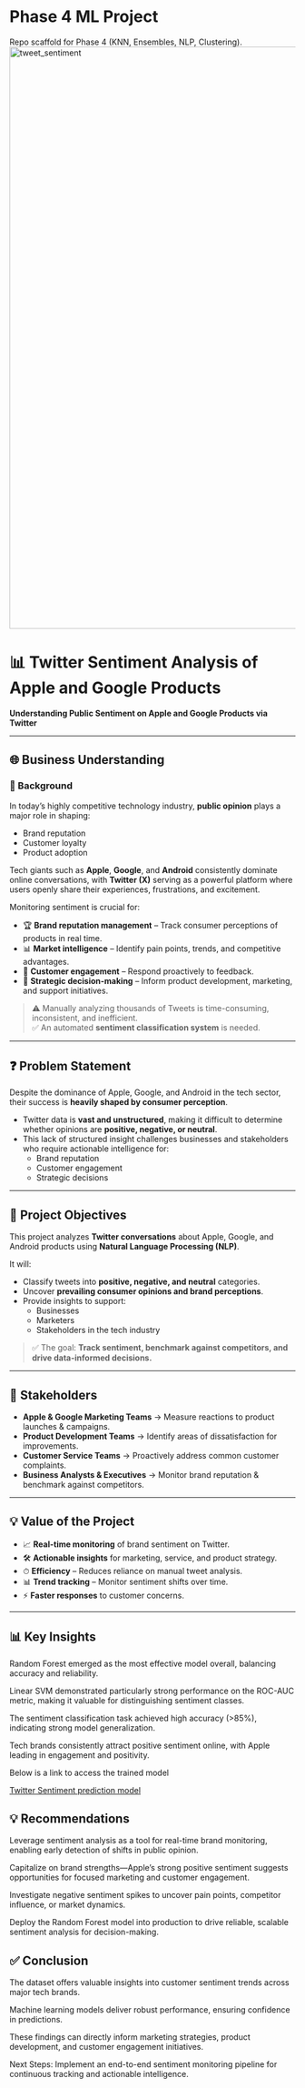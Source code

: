 # Phase 4 ML Project

Repo scaffold for Phase 4 (KNN, Ensembles, NLP, Clustering).
<img width="1536" height="1024" alt="tweet_sentiment" src="https://github.com/user-attachments/assets/3383eb0b-bb21-4227-9473-f22c984363ec" />

# 📊 Twitter Sentiment Analysis of Apple and Google Products 
**Understanding Public Sentiment on Apple and Google Products via Twitter**

---

## 🌐 Business Understanding  

### 🔎 Background  
In today’s highly competitive technology industry, **public opinion** plays a major role in shaping:  
- Brand reputation  
- Customer loyalty  
- Product adoption  

Tech giants such as **Apple**, **Google**, and **Android** consistently dominate online conversations, with **Twitter (X)** serving as a powerful platform where users openly share their experiences, frustrations, and excitement.  

Monitoring sentiment is crucial for:  
- 🏆 **Brand reputation management** – Track consumer perceptions of products in real time.  
- 📊 **Market intelligence** – Identify pain points, trends, and competitive advantages.  
- 🤝 **Customer engagement** – Respond proactively to feedback.  
- 🎯 **Strategic decision-making** – Inform product development, marketing, and support initiatives.  

> ⚠️ Manually analyzing thousands of Tweets is time-consuming, inconsistent, and inefficient.  
> ✅ An automated **sentiment classification system** is needed.  

---

## ❓ Problem Statement  
Despite the dominance of Apple, Google, and Android in the tech sector, their success is **heavily shaped by consumer perception**.  
- Twitter data is **vast and unstructured**, making it difficult to determine whether opinions are **positive, negative, or neutral**.  
- This lack of structured insight challenges businesses and stakeholders who require actionable intelligence for:  
  - Brand reputation  
  - Customer engagement  
  - Strategic decisions  

---

## 🎯 Project Objectives  
This project analyzes **Twitter conversations** about Apple, Google, and Android products using **Natural Language Processing (NLP)**.  

It will:  
- Classify tweets into **positive, negative, and neutral** categories.  
- Uncover **prevailing consumer opinions and brand perceptions**.  
- Provide insights to support:  
  - Businesses  
  - Marketers  
  - Stakeholders in the tech industry  

> ✅ The goal: **Track sentiment, benchmark against competitors, and drive data-informed decisions.**  

---

## 👥 Stakeholders  
- **Apple & Google Marketing Teams** → Measure reactions to product launches & campaigns.  
- **Product Development Teams** → Identify areas of dissatisfaction for improvements.  
- **Customer Service Teams** → Proactively address common customer complaints.  
- **Business Analysts & Executives** → Monitor brand reputation & benchmark against competitors.  

---

## 💡 Value of the Project  
- 📈 **Real-time monitoring** of brand sentiment on Twitter.  
- 🛠 **Actionable insights** for marketing, service, and product strategy.  
- ⏱ **Efficiency** – Reduces reliance on manual tweet analysis.  
- 📊 **Trend tracking** – Monitor sentiment shifts over time.  
- ⚡ **Faster responses** to customer concerns.  


---

## 📊 Key Insights

Random Forest emerged as the most effective model overall, balancing accuracy and reliability.

Linear SVM demonstrated particularly strong performance on the ROC-AUC metric, making it valuable for distinguishing sentiment classes.

The sentiment classification task achieved high accuracy (>85%), indicating strong model generalization.

Tech brands consistently attract positive sentiment online, with Apple leading in engagement and positivity.

Below is a link to access the trained model

[Twitter Sentiment prediction model](https://twitter-sentiment-analysis-of-apple-and.onrender.com/docs)


## 💡 Recommendations

Leverage sentiment analysis as a tool for real-time brand monitoring, enabling early detection of shifts in public opinion.

Capitalize on brand strengths—Apple’s strong positive sentiment suggests opportunities for focused marketing and customer engagement.

Investigate negative sentiment spikes to uncover pain points, competitor influence, or market dynamics.

Deploy the Random Forest model into production to drive reliable, scalable sentiment analysis for decision-making.

## ✅ Conclusion

The dataset offers valuable insights into customer sentiment trends across major tech brands.

Machine learning models deliver robust performance, ensuring confidence in predictions.

These findings can directly inform marketing strategies, product development, and customer engagement initiatives.

Next Steps: Implement an end-to-end sentiment monitoring pipeline for continuous tracking and actionable intelligence.




